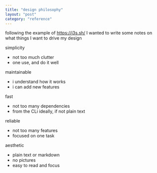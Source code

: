 ```yaml
---
title: "design philosophy"
layout: "post"
category: "reference"
---
```


following the example of https://j3s.sh/ I wanted to write some notes 
on what things I want to drive my design

simplicity
- not too much clutter
- one use, and do it well

maintainable
- i understand how it works
- i can add new features

fast
- not too many dependencies
- from the CLi ideally, if not plain text

reliable
- not too many features
- focused on one task

aesthetic
- plain text or markdown
- no pictures
- easy to read and focus
